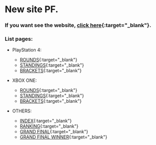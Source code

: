 # New site PF.

### If you want see the website, [click here](https://geraldogonzalez.github.io/new-site-pf/code/index.html){:target="_blank"}.


### List pages:

* PlayStation 4:
  * [ROUNDS](https://geraldogonzalez.github.io/new-site-pf/code/ps4-rounds.html){:target="_blank"}
  * [STANDINGS](https://geraldogonzalez.github.io/new-site-pf/code/ps4-standings.html){:target="_blank"}
  * [BRACKETS](https://geraldogonzalez.github.io/new-site-pf/code/ps4-brackets.html){:target="_blank"}
  
* XBOX ONE:
  * [ROUNDS](https://geraldogonzalez.github.io/new-site-pf/code/xbox-rounds.html){:target="_blank"}
  * [STANDINGS](https://geraldogonzalez.github.io/new-site-pf/code/xbox-standings.html){:target="_blank"}
  * [BRACKETS](https://geraldogonzalez.github.io/new-site-pf/code/xbox-brackets.html){:target="_blank"}
  
* OTHERS:
  * [INDEX](https://geraldogonzalez.github.io/new-site-pf/code/index.html){:target="_blank"}
  * [RANKING](https://geraldogonzalez.github.io/new-site-pf/code/ranks.html){:target="_blank"}
  * [GRAND FINAL](https://geraldogonzalez.github.io/new-site-pf/code/grand-final.html){:target="_blank"}
  * [GRAND FINAL WINNER](https://geraldogonzalez.github.io/new-site-pf/code/grand-final-winner.html){:target="_blank"}
